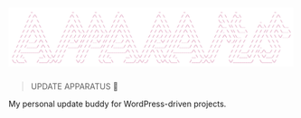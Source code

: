 # [![UPDATE APPARATUS](media/header.png)](https://github.com/haroldangenent/update-apparatus)

> UPDATE APPARATUS 🤖

My personal update buddy for WordPress-driven projects.
